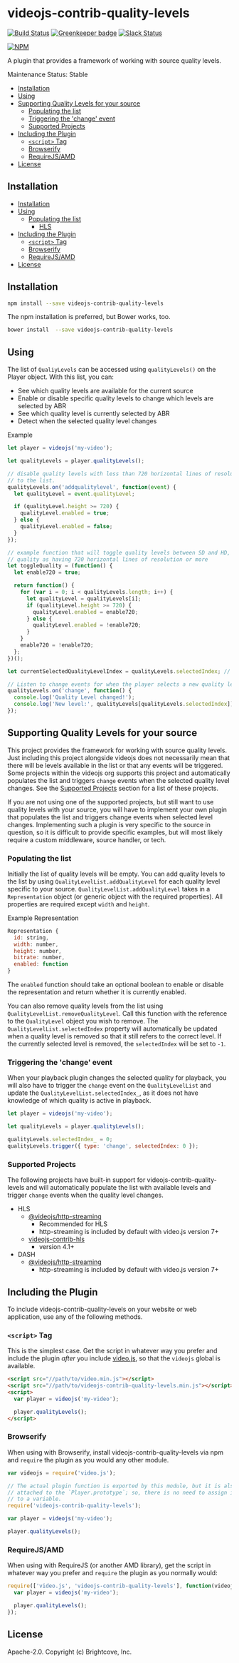 # videojs-contrib-quality-levels
[![Build Status](https://travis-ci.org/videojs/videojs-contrib-quality-levels.svg?branch=master)](https://travis-ci.org/videojs/videojs-contrib-quality-levels)
[![Greenkeeper badge](https://badges.greenkeeper.io/videojs/videojs-contrib-quality-levels.svg)](https://greenkeeper.io/)
[![Slack Status](http://slack.videojs.com/badge.svg)](http://slack.videojs.com)

[![NPM](https://nodei.co/npm/videojs-contrib-quality-levels.png?downloads=true&downloadRank=true)](https://nodei.co/npm/videojs-contrib-quality-levels/)

A plugin that provides a framework of working with source quality levels.

Maintenance Status: Stable

<!-- START doctoc generated TOC please keep comment here to allow auto update -->
<!-- DON'T EDIT THIS SECTION, INSTEAD RE-RUN doctoc TO UPDATE -->


- [Installation](#installation)
- [Using](#using)
- [Supporting Quality Levels for your source](#supporting-quality-levels-for-your-source)
  - [Populating the list](#populating-the-list)
  - [Triggering the 'change' event](#triggering-the-change-event)
  - [Supported Projects](#supported-projects)
- [Including the Plugin](#including-the-plugin)
  - [`<script>` Tag](#script-tag)
  - [Browserify](#browserify)
  - [RequireJS/AMD](#requirejsamd)
- [License](#license)

<!-- END doctoc generated TOC please keep comment here to allow auto update -->

## Installation

- [Installation](#installation)
- [Using](#using)
  - [Populating the list](#populating-the-list)
    - [HLS](#hls)
- [Including the Plugin](#including-the-plugin)
  - [`<script>` Tag](#script-tag)
  - [Browserify](#browserify)
  - [RequireJS/AMD](#requirejsamd)
- [License](#license)

<!-- END doctoc generated TOC please keep comment here to allow auto update -->
## Installation

```sh
npm install --save videojs-contrib-quality-levels
```

The npm installation is preferred, but Bower works, too.

```sh
bower install  --save videojs-contrib-quality-levels
```

## Using

The list of `QualiyLevels` can be accessed using `qualityLevels()` on the Player object.
With this list, you can:
 * See which quality levels are available for the current source
 * Enable or disable specific quality levels to change which levels are selected by ABR
 * See which quality level is currently selected by ABR
 * Detect when the selected quality level changes

Example
```js
let player = videojs('my-video');

let qualityLevels = player.qualityLevels();

// disable quality levels with less than 720 horizontal lines of resolution when added
// to the list.
qualityLevels.on('addqualitylevel', function(event) {
  let qualityLevel = event.qualityLevel;

  if (qualityLevel.height >= 720) {
    qualityLevel.enabled = true;
  } else {
    qualityLevel.enabled = false;
  }
});

// example function that will toggle quality levels between SD and HD, defining and HD
// quality as having 720 horizontal lines of resolution or more
let toggleQuality = (function() {
  let enable720 = true;

  return function() {
    for (var i = 0; i < qualityLevels.length; i++) {
      let qualityLevel = qualityLevels[i];
      if (qualityLevel.height >= 720) {
        qualityLevel.enabled = enable720;
      } else {
        qualityLevel.enabled = !enable720;
      }
    }
    enable720 = !enable720;
  };
})();

let currentSelectedQualityLevelIndex = qualityLevels.selectedIndex; // -1 if no level selected

// Listen to change events for when the player selects a new quality level
qualityLevels.on('change', function() {
  console.log('Quality Level changed!');
  console.log('New level:', qualityLevels[qualityLevels.selectedIndex]);
});
```
## Supporting Quality Levels for your source
This project provides the framework for working with source quality levels. Just including this project alongside videojs does not necessarily mean that there will be levels available in the list or that any events will be triggered. Some projects within the videojs org supports this project and automatically populates the list and triggers `change` events when the selected quality level changes. See the [Supported Projects](#supported-projects) section for a list of these projects.

If you are not using one of the supported projects, but still want to use quality levels with your source, you will have to implement your own plugin that populates the list and triggers change events when selected level changes. Implementing such a plugin is very specific to the source in question, so it is difficult to provide specific examples, but will most likely require a custom middleware, source handler, or tech.

### Populating the list
Initially the list of quality levels will be empty. You can add quality levels to the list by using `QualityLevelList.addQualityLevel` for each quality level specific to your source. `QualityLevelList.addQualityLevel` takes in a `Representation` object (or generic object with the required properties). All properties are required except `width` and `height`.

Example Representation
```js
Representation {
  id: string,
  width: number,
  height: number,
  bitrate: number,
  enabled: function
}
```

The `enabled` function should take an optional boolean to enable or disable the representation and return whether it is currently enabled.

You can also remove quality levels from the list using `QualityLevelList.removeQualityLevel`. Call this function with the reference to the `QualityLevel` object you wish to remove. The `QualityLevelList.selectedIndex` property will automatically be updated when a quality level is removed so that it still refers to the correct level. If the currently selected level is removed, the `selectedIndex` will be set to `-1`.

### Triggering the 'change' event

When your playback plugin changes the selected quality for playback, you will also have to trigger the `change` event on the `QualityLevelList` and update the `QualityLevelList.selectedIndex_`, as it does not have knowledge of which quality is active in playback.

```js
let player = videojs('my-video');

let qualityLevels = player.qualityLevels();

qualityLevels.selectedIndex_ = 0;
qualityLevels.trigger({ type: 'change', selectedIndex: 0 });
```

### Supported Projects

The following projects have built-in support for videojs-contrib-quality-levels and will automatically populate the list with available levels and trigger `change` events when the quality level changes.

* HLS
  * [@videojs/http-streaming](https://github.com/videojs/http-streaming)
    * Recommended for HLS
    * http-streaming is included by default with video.js version 7+
  * [videojs-contrib-hls](https://github.com/videojs/videojs-contrib-hls)
    * version 4.1+
* DASH
  * [@videojs/http-streaming](https://github.com/videojs/http-streaming)
    * http-streaming is included by default with video.js version 7+

## Including the Plugin

To include videojs-contrib-quality-levels on your website or web application, use any of the following methods.

### `<script>` Tag

This is the simplest case. Get the script in whatever way you prefer and include the plugin _after_ you include [video.js][videojs], so that the `videojs` global is available.

```html
<script src="//path/to/video.min.js"></script>
<script src="//path/to/videojs-contrib-quality-levels.min.js"></script>
<script>
  var player = videojs('my-video');

  player.qualityLevels();
</script>
```

### Browserify

When using with Browserify, install videojs-contrib-quality-levels via npm and `require` the plugin as you would any other module.

```js
var videojs = require('video.js');

// The actual plugin function is exported by this module, but it is also
// attached to the `Player.prototype`; so, there is no need to assign it
// to a variable.
require('videojs-contrib-quality-levels');

var player = videojs('my-video');

player.qualityLevels();
```

### RequireJS/AMD

When using with RequireJS (or another AMD library), get the script in whatever way you prefer and `require` the plugin as you normally would:

```js
require(['video.js', 'videojs-contrib-quality-levels'], function(videojs) {
  var player = videojs('my-video');

  player.qualityLevels();
});
```

## License

Apache-2.0. Copyright (c) Brightcove, Inc.


[videojs]: http://videojs.com/
